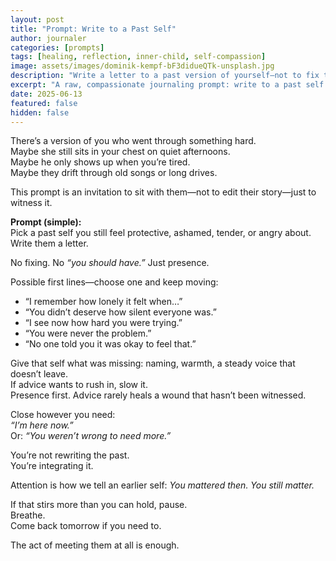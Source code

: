 ```yaml
---
layout: post
title: "Prompt: Write to a Past Self"
author: journaler
categories: [prompts]
tags: [healing, reflection, inner-child, self-compassion]
image: assets/images/dominik-kempf-bF3didueQTk-unsplash.jpg
description: "Write a letter to a past version of yourself—not to fix them, but to witness them with the tenderness they deserved."
excerpt: "A raw, compassionate journaling prompt: write to a past self you still carry—offer presence instead of correction."
date: 2025-06-13
featured: false
hidden: false
---
```


There’s a version of you who went through something hard.  
Maybe she still sits in your chest on quiet afternoons.  
Maybe he only shows up when you’re tired.  
Maybe they drift through old songs or long drives.

This prompt is an invitation to sit with them—not to edit their story—just to witness it.

**Prompt (simple):**  
Pick a past self you still feel protective, ashamed, tender, or angry about.  
Write them a letter.  

No fixing. No *“you should have.”* Just presence.

Possible first lines—choose one and keep moving:

- “I remember how lonely it felt when…”  
- “You didn’t deserve how silent everyone was.”  
- “I see now how hard you were trying.”  
- “You were never the problem.”  
- “No one told you it was okay to feel that.”  

Give that self what was missing: naming, warmth, a steady voice that doesn’t leave.  
If advice wants to rush in, slow it.  
Presence first. Advice rarely heals a wound that hasn’t been witnessed.

Close however you need:  
*“I’m here now.”*  
Or: *“You weren’t wrong to need more.”*

You’re not rewriting the past.  
You’re integrating it.  

Attention is how we tell an earlier self: *You mattered then. You still matter.*

If that stirs more than you can hold, pause.  
Breathe.  
Come back tomorrow if you need to.  

The act of meeting them at all is enough.
